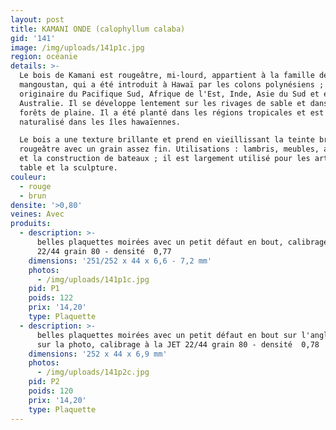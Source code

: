 ```yaml
---
layout: post
title: KAMANI ONDE (calophyllum calaba)
gid: '141'
image: /img/uploads/141p1c.jpg
region: océanie
details: >-
  Le bois de Kamani est rougeâtre, mi-lourd, appartient à la famille de
  mangoustan, qui a été introduit à Hawaï par les colons polynésiens ; il est
  originaire du Pacifique Sud, Afrique de l'Est, Inde, Asie du Sud et en
  Australie. Il se développe lentement sur les rivages de sable et dans les
  forêts de plaine. Il a été planté dans les régions tropicales et est
  naturalisé dans les îles hawaïennes. 

  Le bois a une texture brillante et prend en vieillissant la teinte brun
  rougeâtre avec un grain assez fin. Utilisations : lambris, meubles, armoires
  et la construction de bateaux ; il est largement utilisé pour les arts de la
  table et la sculpture.
couleur:
  - rouge
  - brun
densite: '>0,80'
veines: Avec
produits:
  - description: >-
      belles plaquettes moirées avec un petit défaut en bout, calibrage à la JET
      22/44 grain 80 - densité  0,77
    dimensions: '251/252 x 44 x 6,6 - 7,2 mm'
    photos:
      - /img/uploads/141p1c.jpg
    pid: P1
    poids: 122
    prix: '14,20'
    type: Plaquette
  - description: >-
      belles plaquettes moirées avec un petit défaut en bout sur l'angle visible
      sur la photo, calibrage à la JET 22/44 grain 80 - densité  0,78
    dimensions: '252 x 44 x 6,9 mm'
    photos:
      - /img/uploads/141p2c.jpg
    pid: P2
    poids: 120
    prix: '14,20'
    type: Plaquette
---
```


